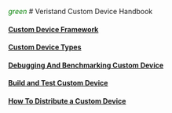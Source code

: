

<span style="color:green">*green*</span> # Veristand Custom Device Handbook


#### [Custom Device Framework](Custom_Device_Framework.md)

#### [Custom Device Types](Custom_Device_Types.md)

#### [Debugging And Benchmarking Custom Device](Debugging_And_Benchmarking_Custom_Device.md)

#### [Build and Test Custom Device](Build_And_Test_Custom_Device.md)

#### [How To Distribute a Custom Device](How_To_Distribute_A_Custom_Device.md)

